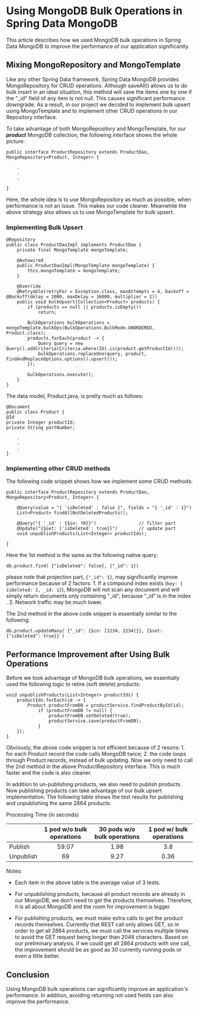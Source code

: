 # Using MongoDB Bulk Operations in Spring Data MongoDB
  
This article describes how we used MongoDB bulk operations in Spring Data MongoDB to improve the performance of our application significantly.
  
## Mixing MongoRepository and MongoTemplate

Like any other Spring Data framework, Spring Data MongoDB provides MongoRepository for CRUD operations. Although saveAll() allows us to do bulk insert in an ideal situation, this method will save the items one by one if the "_id" field of any item is not null. This causes significant performance downgrade. As a result, in our project we decided to implement bulk upsert using MongoTemplate and to implement other CRUD operations in our Repository interface.

To take advantage of both MongoRepository and MongoTemplate, for our ***product*** MongoDB collection, the following interface shows the whole picture:

```
public interface ProductRepository extends ProductDao, MongoRepository<Product, Integer> {

    .
    .
    .

}
```

Here, the whole idea is to use MongoRepository as much as possible, when performance is not an issue. This makes our code cleaner. Meanwhile the above strategy also allows us to use MongoTemplate for bulk upsert.

### Implementing Bulk Upsert

```
@Repository
public class ProductDaoImpl implements ProductDao {
    private final MongoTemplate mongoTemplate;

    @Autowired
    public ProductDaoImpl(MongoTemplate mongoTemplate) {
        this.mongoTemplate = mongoTemplate;
    }

    @Override
    @Retryable(retryFor = Exception.class, maxAttempts = 4, backoff = @Backoff(delay = 2000, maxDelay = 16000, multiplier = 2))
    public void bulkUpsert(Collection<Product> products) {
        if (products == null || products.isEmpty())
            return;

        BulkOperations bulkOperations = mongoTemplate.bulkOps(BulkOperations.BulkMode.UNORDERED, Product.class);
        products.forEach(product -> {
            Query query = new Query().addCriteria(Criteria.where(ID).is(product.getProductId()));
            bulkOperations.replaceOne(query, product, FindAndReplaceOptions.options().upsert());
        });

        bulkOperations.execute();
    }
}
```

The data model, Product.java, is pretty much as follows:

```
@Document
public class Product {
@Id
private Integer productId;
private String partNumber;

    .
    .
    .
}
```

### Implementing other CRUD methods

The following code snippet shows how we implement some CRUD methods:

```
public interface ProductRepository extends ProductDao, MongoRepository<Product, Integer> {

    @Query(value = "{ 'isDeleted' : false }", fields = "{ '_id' : 1}")
    List<Product> findAllNotDeletedProducts();

    @Query("{ '_id' : {$in: ?0}}")                // filter part
    @Update("{$set: {'isDeleted': true}}")        // update part
    void unpublishProducts(List<Integer> productIds);

}
```

Here the 1st method is the same as the following native query:

```
db.product.find( {"isDeleted": false}, {"_id": 1})
```

please note that projection part, `{"_id": 1}`, may significantly improve performance because of 2 
factors: 1. If a compound index exists (`key: { isDeleted: 1, _id: 1}`), MongoDB will not scan any document and will simply return documents only containing "_id", because “_id” is in the index . 2. Network traffic may be much lower.

The 2nd method in the above code snippet is essentially similar to the following:

```
db.product.updateMany( {"_id": {$in: [1234, 2234]}}, {$set: {"isDeleted": true}} )
```

## Performance Improvement after Using Bulk Operations

Before we took advantage of MongoDB bulk operations, we essentially used the following logic to retire (soft delete) products:

```
void unpublishProducts(List<Integer> productIds) {
    productIds.forEach(id -> {
        Product productFromDB = productService.findProductById(id);
            if (productFromDB != null) {
                productFromDB.setDeleted(true);
                productService.save(productFromDB);
            }
    });
}
```

Obviously, the above code snippet is not efficient because of 2 resons: 1. for each Product record the code calls MongoDB twice; 2. the code loops through Product records, instead of bulk updating. Now we only need to call the 2nd method in the above ProductRepository interface. This is much faster and the code is also cleaner.

In addition to un-publishing products, we also need to publish products. Now publishing products can take advantage of our bulk upsert implementation. The following table shows the test results for publishing and unpublishing the same 2864 products:

Processing Time (in seconds)

|               | 1 pod w/o bulk operations | 30 pods w/o bulk operations | 1 pod w/ bulk operations |
|---------------|:-------------------------:|:---------------------------:|:------------------------:|
| Publish       |           59.07           |            1.98             |           3.8            |
| Unpublish     |            69             |            9.27             |           0.36           |



Notes:
- Each item in the above table is the average value of 3 tests.

- For unpublishing products, because all product records are already in our MongoDB, we don’t need to get the products themselves. Therefore, it is all about MongoDB and the room for improvement is bigger.

- For publishing products, we must make extra calls to get the product records themselves. Currently that REST call only allows GET, so in order to get all 2864 products, we must call the services multiple times to avoid the GET request being longer than 2048 characters. Based on our preliminary analysis, if we could get all 2864 products with one call, the improvement should be as good as 30 currently running pods or even a little better.

## Conclusion

Using MongoDB bulk operations can significantly improve an application's performance. In addition, avoiding returning not used fields can also improve the performance. 
